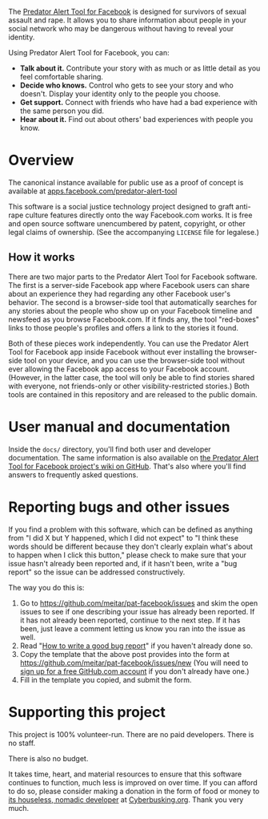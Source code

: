 The [Predator Alert Tool for Facebook](https://apps.facebook.com/predator-alert-tool/) is designed for survivors of sexual assault and rape. It allows you to share information about people in your social network who may be dangerous without having to reveal your identity.

Using Predator Alert Tool for Facebook, you can:

* **Talk about it.** Contribute your story with as much or as little detail as you feel comfortable sharing.
* **Decide who knows.** Control who gets to see your story and who doesn't. Display your identity only to the people you choose.
* **Get support.** Connect with friends who have had a bad experience with the same person you did.
* **Hear about it.** Find out about others' bad experiences with people you know.

# Overview

The canonical instance available for public use as a proof of concept is available at [apps.facebook.com/predator-alert-tool](https://apps.facebook.com/predator-alert-tool/)

This software is a social justice technology project designed to graft anti-rape culture features directly onto the way Facebook.com works. It is free and open source software unencumbered by patent, copyright, or other legal claims of ownership. (See the accompanying `LICENSE` file for legalese.)

## How it works

There are two major parts to the Predator Alert Tool for Facebook software. The first is a server-side Facebook app where Facebook users can share about an experience they had regarding any other Facebook user's behavior. The second is a browser-side tool that automatically searches for any stories about the people who show up on your Facebook timeline and newsfeed as you browse Facebook.com. If it finds any, the tool "red-boxes" links to those people's profiles and offers a link to the stories it found.

Both of these pieces work independently. You can use the Predator Alert Tool for Facebook app inside Facebook without ever installing the browser-side tool on your device, and you can use the browser-side tool without ever allowing the Facebook app access to your Facebook account. (However, in the latter case, the tool will only be able to find stories shared with everyone, not friends-only or other visibility-restricted stories.) Both tools are contained in this repository and are released to the public domain.

# User manual and documentation

Inside the `docs/` directory, you'll find both user and developer documentation. The same information is also available on [the Predator Alert Tool for Facebook project's wiki on GitHub](https://github.com/meitar/pat-facebook/wiki). That's also where you'll find answers to frequently asked questions.

# Reporting bugs and other issues

If you find a problem with this software, which can be defined as anything from "I did X but Y happened, which I did not expect" to "I think these words should be different because they don't clearly explain what's about to happen when I click this button," please check to make sure that your issue hasn't already been reported and, if it hasn't been, write a "bug report" so the issue can be addressed constructively.

The way you do this is:

1. Go to https://github.com/meitar/pat-facebook/issues and skim the open issues to see if one describing your issue has already been reported. If it has not already been reported, continue to the next step. If it has been, just leave a comment letting us know you ran into the issue as well.
2. Read "[How to write a good bug report](http://noverse.com/blog/2012/06/how-to-write-a-good-bug-report/)" if you haven't already done so.
3. Copy the template that the above post provides into the form at https://github.com/meitar/pat-facebook/issues/new (You will need to [sign up for a free GitHub.com account](https://github.com/signup/free) if you don't already have one.)
4. Fill in the template you copied, and submit the form.

# Supporting this project

This project is 100% volunteer-run. There are no paid developers. There is no staff.

There is also no budget.

It takes time, heart, and material resources to ensure that this software continues to function, much less is improved on over time. If you can afford to do so, please consider making a donation in the form of food or money to [its houseless, nomadic developer](https://github.com/meitar/) at [Cyberbusking.org](http://Cyberbusking.org). Thank you very much.
